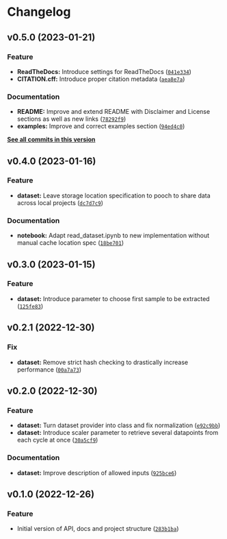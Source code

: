 # Changelog

<!--next-version-placeholder-->

## v0.5.0 (2023-01-21)
### Feature
* **ReadTheDocs:** Introduce settings for ReadTheDocs ([`041e334`](https://github.com/PTB-M4D/zema_emc_annotated/commit/041e334e8d1fe5b71d313a459397f1d2e822dd0c))
* **CITATION.cff:** Introduce proper citation metadata ([`aea8e7a`](https://github.com/PTB-M4D/zema_emc_annotated/commit/aea8e7ad742fcdd4b8f74b5e30fc1417a4524592))

### Documentation
* **README:** Improve and extend README with Disclaimer and License sections as well as new links ([`78292f9`](https://github.com/PTB-M4D/zema_emc_annotated/commit/78292f94a4a86365d44e56525a7c26171807c665))
* **examples:** Improve and correct examples section ([`94ed4c0`](https://github.com/PTB-M4D/zema_emc_annotated/commit/94ed4c01241a6f4c3eaab8270ccfa7aada523d92))

**[See all commits in this version](https://github.com/PTB-M4D/zema_emc_annotated/compare/v0.4.0...v0.5.0)**

## v0.4.0 (2023-01-16)
### Feature
* **dataset:** Leave storage location specification to pooch to share data across local projects ([`dc7d7c9`](https://gitlab1.ptb.de/m4d/zema_emc_annotated/-/commit/dc7d7c9fbb61a3d0fe5e55e51d58b03a3d1ab6a5))

### Documentation
* **notebook:** Adapt read_dataset.ipynb to new implementation without manual cache location spec ([`18be701`](https://gitlab1.ptb.de/m4d/zema_emc_annotated/-/commit/18be7018f7d797293f58d1383760949175343b81))

## v0.3.0 (2023-01-15)
### Feature
* **dataset:** Introduce parameter to choose first sample to be extracted ([`125fe83`](https://gitlab1.ptb.de/m4d/zema_emc_annotated/-/commit/125fe8362dca4db3feeebf5d7b5c6030a93a3e2c))

## v0.2.1 (2022-12-30)
### Fix
* **dataset:** Remove strict hash checking to drastically increase performance ([`00a7a73`](https://gitlab1.ptb.de/m4d/zema_emc_annotated/-/commit/00a7a7367eb69221b6ff395151a392080cef32c8))

## v0.2.0 (2022-12-30)
### Feature
* **dataset:** Turn dataset provider into class and fix normalization ([`e92c9bb`](https://gitlab1.ptb.de/m4d/zema_emc_annotated/-/commit/e92c9bb77b074bebef7ed91fb222361bdc633d06))
* **dataset:** Introduce scaler parameter to retrieve several datapoints from each cycle at once ([`30a5cf9`](https://gitlab1.ptb.de/m4d/zema_emc_annotated/-/commit/30a5cf99c27ad652c60552e0d8acb2ac251e696c))

### Documentation
* **dataset:** Improve description of allowed inputs ([`925bce6`](https://gitlab1.ptb.de/m4d/zema_emc_annotated/-/commit/925bce66f542769ae5e74b419e33cd458881fa70))

## v0.1.0 (2022-12-26)
### Feature
* Initial version of API, docs and project structure ([`283b1ba`](https://gitlab1.ptb.de/m4d/zema_emc_annotated/-/commit/283b1ba7afda549cb4b3d5a7d593b2bf4f2eff62))
